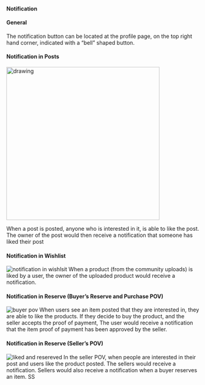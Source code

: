 #### Notification 
#### General 
The notification button can be located at the profile page, on the top right hand corner, indicated with a “bell” shaped button. 
#### Notification in Posts 
<img src="https://user-images.githubusercontent.com/94032188/182041931-8d03c952-8399-4de5-b40e-9b69114f0b41.jpg" alt="drawing" width="400"/>

When a post is posted, anyone who is interested in it, is able to like the post. The owner of the post would then receive a notification that someone has liked their post

#### Notification in Wishlist 
![notification in wishlsit](<img src="https://user-images.githubusercontent.com/94032188/182042755-24091d33-6b5b-4550-a8f7-485a774c41b3.jpg" alt="drawing" width="400"/>)
When a product (from the community uploads) is liked by a user, the owner of the uploaded product would receive a notification. 

#### Notification in Reserve (Buyer’s Reserve and Purchase POV)
![buyer pov](
<img src="https://user-images.githubusercontent.com/94032188/182040192-3b7b4e79-4b85-43bc-9fcb-20a468154942.jpg" alt="drawing" width="400"/>) 
When users see an item posted that they are interested in, they are able to like the products. If they decide to buy the product, and the seller accepts the proof of payment, The user would receive a notification that the item proof of payment has been approved by the seller. 

#### Notification in Reserve (Seller’s POV)
![liked and resereved](<img src="https://user-images.githubusercontent.com/94032188/182040116-4582c383-2552-4feb-8404-83e70ca59a52.jpg" alt="drawing" width="400"/>) 
In the seller POV, when people are interested in their post and users like the product posted. The sellers would receive a notification. Sellers would also receive a notification when a buyer reserves an item.
SS
